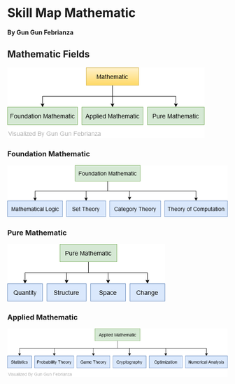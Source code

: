 # Skill Map Mathematic
**By Gun Gun Febrianza**


## Mathematic Fields
<img src="assets/Mathematic Field-Mathematic Field.png">  
  
### Foundation Mathematic
<img src="assets/Mathematic Field-Foundation Mathematic.png">
  
### Pure Mathematic
<img src="assets/Mathematic Field-Pure Mathematic.png">
  
### Applied Mathematic
<img src="assets/Mathematic Field-Applied Mathematic.png">

